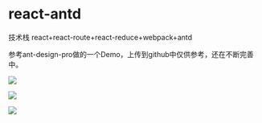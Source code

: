 # react-antd
技术栈 react+react-route+react-reduce+webpack+antd

参考ant-design-pro做的一个Demo，上传到github中仅供参考，还在不断完善中。

![](http://ww1.sinaimg.cn/large/dae591dbly1fpch1vgqphj21ow180tkv.jpg)


![](http://ww1.sinaimg.cn/large/dae591dbly1fpch1vcq0kj20pq17641h.jpg)


![](http://ww1.sinaimg.cn/large/dae591dbly1fpch1vgqphj21ow180tkv.jpg)
